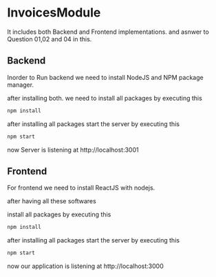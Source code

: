 # InvoicesModule

It includes both Backend and Frontend implementations.
and asnwer to Question 01,02 and 04 in this.

## Backend

Inorder to Run backend we need to install NodeJS and NPM package manager.

after installing both.
we need to install all packages by executing this 

```bash
npm install 
```
after installing all packages 
start the server by executing this 

```bash
npm start 
```
now Server is listening at http://localhost:3001


## Frontend

For frontend we need to install ReactJS with nodejs.

after having all these softwares 

install all packages by executing this

```bash
npm install 
```

after installing all packages 
start the server by executing this 

```bash
npm start 
```
now our application is listening at http://localhost:3000